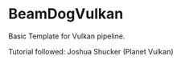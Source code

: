 # BeamDogVulkan
Basic Template for Vulkan pipeline.

Tutorial followed: Joshua Shucker (Planet Vulkan)
